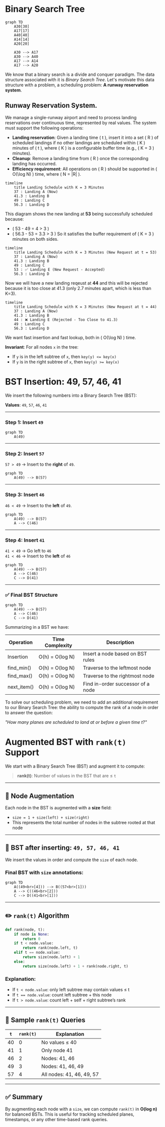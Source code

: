 # Binary Search Tree
```mermaid
graph TD
    A30[30]
    A17[17]
    A40[40]
    A14[14]
    A20[20]

    A30 --> A17
    A30 --> A40
    A17 --> A14
    A17 --> A20
```
We know that a binary search is a divide and conquer paradigm. The data structure associated with it is *Binary Search Tree*.
Let's motivate this data structure with a problem, a scheduling problem: **A runway reservation system**.

## Runway Reservation System.

We manage a single-runway airport and need to process landing reservations over continuous time, represented by real values. The system must support the following operations:

- **Landing reservation**: Given a landing time \( t \), insert it into a set \( R \) of scheduled landings if no other landings are scheduled within \( K \) minutes of \( t \), where \( K \) is a configurable buffer time (e.g., \( K = 3 \) minutes).
- **Cleanup**: Remove a landing time from \( R \) once the corresponding landing has occurred.
- **Efficiency requirement**: All operations on \( R \) should be supported in \( O(\log N) \) time, where \( N = |R| \).

```mermaid
timeline
    title Landing Schedule with K = 3 Minutes
    37 : Landing A (Now)
    41.3 : Landing B
    49 : Landing C
    56.3 : Landing D

```
This diagram shows the new landing at **53** being successfully scheduled because:

- \( 53 - 49 = 4 > 3 \)
- \( 56.3 - 53 = 3.3 > 3 \)
So it satisfies the buffer requirement of \( K = 3 \) minutes on both sides.

```mermaid
timeline
    title Landing Schedule with K = 3 Minutes (New Request at t = 53)
    37 : Landing A (Now)
    41.3 : Landing B
    49 : Landing C
    53 : ✅ Landing E (New Request - Accepted)
    56.3 : Landing D
```
Now we will have a new landing reqeust at **44** and this will be rejected 
because it is too close at 41.3 (only 2.7 minutes apart, which is less than K=3).

```mermaid
timeline
    title Landing Schedule with K = 3 Minutes (New Request at t = 44)
    37 : Landing A (Now)
    41.3 : Landing B
    44 : ❌ Landing E (Rejected - Too Close to 41.3)
    49 : Landing C
    56.3 : Landing D
```
We want fast insertion and fast lookup, both in \( O(\log N) \) time.

**Invariant**: For all nodes `x` in the tree:
- If `y` is in the left subtree of `x`, then `key(y) <= key(x)`
- If `y` is in the right subtree of `x`, then `key(y) >= key(x)`


# BST Insertion: 49, 57, 46, 41

We insert the following numbers into a Binary Search Tree (BST):

**Values**: `49`, `57`, `46`, `41`

---

### Step 1: Insert `49`

```mermaid
graph TD
    A(49)
```

---

### Step 2: Insert `57`

`57 > 49` → Insert to the **right** of `49`.

```mermaid
graph TD
    A(49) --> B(57)
```

---

### Step 3: Insert `46`

`46 < 49` → Insert to the **left** of `49`.

```mermaid
graph TD
    A(49) --> B(57)
    A --> C(46)
```

---

### Step 4: Insert `41`

`41 < 49` → Go left to `46`  
`41 < 46` → Insert to the **left** of `46`

```mermaid
graph TD
    A(49) --> B(57)
    A --> C(46)
    C --> D(41)
```

---

### ✅ Final BST Structure

```mermaid
graph TD
    A(49) --> B(57)
    A --> C(46)
    C --> D(41)
```
Summarizing in a BST we have:

| Operation       | Time Complexity | Description                              |
|----------------|------------------|------------------------------------------|
| Insertion       | O(h) = O(log N)  | Insert a node based on BST rules         |
| find_min()      | O(h) = O(log N)  | Traverse to the leftmost node            |
| find_max()      | O(h) = O(log N)  | Traverse to the rightmost node           |
| next_item()     | O(h) = O(log N)  | Find in-order successor of a node        |


To solve our scheduling problem, we need to add an additional requirement to our Binary Search Tree: the ability to compute the rank of a node in order to answer the question:

*"How many planes are scheduled to land at or before a given time t?"*

# Augmented BST with `rank(t)` Support

We start with a Binary Search Tree (BST) and augment it to compute:

> **rank(t)**: Number of values in the BST that are ≤ `t`

---

## 🧠 Node Augmentation

Each node in the BST is augmented with a **size** field:

- `size = 1 + size(left) + size(right)`
- This represents the total number of nodes in the subtree rooted at that node

---

## 🌳 BST after inserting: `49, 57, 46, 41`

We insert the values in order and compute the `size` of each node.

### Final BST with `size` annotations:

```mermaid
graph TD
    A((49<br>[4])) --> B((57<br>[1]))
    A --> C((46<br>[2]))
    C --> D((41<br>[1]))
```

---

## ✏️ `rank(t)` Algorithm

```python
def rank(node, t):
    if node is None:
        return 0
    if t < node.value:
        return rank(node.left, t)
    elif t == node.value:
        return size(node.left) + 1
    else:
        return size(node.left) + 1 + rank(node.right, t)
```

### Explanation:
- If `t < node.value`: only left subtree may contain values ≤ t
- If `t == node.value`: count left subtree + this node
- If `t > node.value`: count left + self + right subtree’s rank

---

## 🧪 Sample `rank(t)` Queries

| `t`   | `rank(t)` | Explanation                   |
|-------|-----------|-------------------------------|
| 40    | 0         | No values ≤ 40                |
| 41    | 1         | Only node 41                  |
| 46    | 2         | Nodes: 41, 46                 |
| 49    | 3         | Nodes: 41, 46, 49             |
| 57    | 4         | All nodes: 41, 46, 49, 57     |

---

## ✅ Summary

By augmenting each node with a `size`, we can compute `rank(t)` in **O(log n)** for balanced BSTs. This is useful for tracking scheduled planes, timestamps, or any other time-based rank queries.

